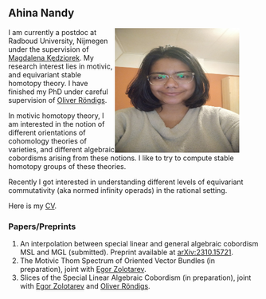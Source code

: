 ## Ahina Nandy 

<figure>
    <img align="right" src='photo.jpeg' width="250" height="250" alt='missing' />
</figure>



I am currently a postdoc at Radboud University, Nijmegen under the supervision of [Magdalena Kędziorek](https://sites.google.com/view/mkedziorek). My research interest lies in motivic, and equivariant stable homotopy theory. I have finished my PhD under careful supervision of [Oliver Röndigs](http://mathematik.uni-osnabrueck.de/roendigs).

In motivic homotopy theory, I am interested in the notion of different orientations of cohomology theories of varieties, and different algebraic cobordisms arising from these notions. I like to try to compute stable homotopy groups of these theories.

Recently I got interested in understanding different levels of equivariant commutativity (aka normed infinity operads) in the rational setting.

Here is my [CV]().

### Papers/Preprints
1. An interpolation between special linear and general algebraic cobordism MSL and MGL (submitted). Preprint available at [arXiv:2310.15721](https://arxiv.org/abs/2310.15721).
2. The Motivic Thom Spectrum of Oriented Vector Bundles (in preparation), joint with [Egor Zolotarev](https://www.en.math.lmu.de/personen/mitarbeiter/zolotarev/index.html).
3. Slices of the Special Linear Algebraic Cobordism (in preparation), joint with [Egor Zolotarev](https://www.en.math.lmu.de/personen/mitarbeiter/zolotarev/index.html) and [Oliver Röndigs](http://mathematik.uni-osnabrueck.de/roendigs).
